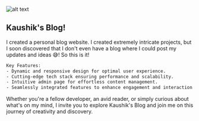 ![alt text]('./homepage.png')

## Kaushik's Blog!

I created a personal blog website. I created extremely intricate projects, but I soon discovered that I don't even have a blog where I could post my updates and ideas 😅! So this is it!

```bash
Key Features:
- Dynamic and responsive design for optimal user experience.
- Cutting-edge tech stack ensuring performance and scalability.
- Intuitive admin page for effortless content management.
- Seamlessly integrated features to enhance engagement and interaction.
```

Whether you're a fellow developer, an avid reader, or simply curious about what's on my mind, I invite you to explore Kaushik's Blog and join me on this journey of creativity and discovery.
